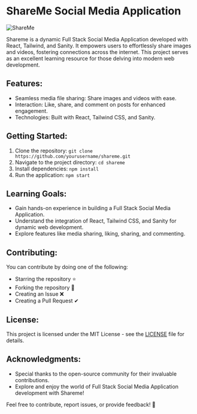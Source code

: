 # ShareMe Social Media Application
![ShareMe](https://i.ibb.co/8cLfj3X/image.png)

Shareme is a dynamic Full Stack Social Media Application developed with React, Tailwind, and Sanity. It empowers users to effortlessly share images and videos, fostering connections across the internet. This project serves as an excellent learning resource for those delving into modern web development.

## Features:

- Seamless media file sharing: Share images and videos with ease.
- Interaction: Like, share, and comment on posts for enhanced engagement.
- Technologies: Built with React, Tailwind CSS, and Sanity.

## Getting Started:

1. Clone the repository: `git clone https://github.com/yourusername/shareme.git`
2. Navigate to the project directory: `cd shareme`
3. Install dependencies: `npm install`
4. Run the application: `npm start`

## Learning Goals:

- Gain hands-on experience in building a Full Stack Social Media Application.
- Understand the integration of React, Tailwind CSS, and Sanity for dynamic web development.
- Explore features like media sharing, liking, sharing, and commenting.

## Contributing:

  You can contribute by doing one of the following:
  - Starring the repository ⭐
  - Forking the repository 🍴
  - Creating an Issue ❌
  - Creating a Pull Request ✔


## License:

This project is licensed under the MIT License - see the [LICENSE](LICENSE) file for details.

## Acknowledgments:

- Special thanks to the open-source community for their invaluable contributions.
- Explore and enjoy the world of Full Stack Social Media Application development with Shareme!

Feel free to contribute, report issues, or provide feedback! 🚀

